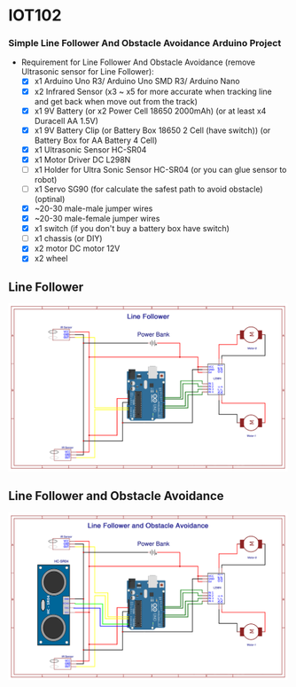 # IOT102
### Simple Line Follower And Obstacle Avoidance Arduino Project
* Requirement for Line Follower And Obstacle Avoidance (remove Ultrasonic sensor for Line Follower):  
	- [x] x1 Arduino Uno R3/ Arduino Uno SMD R3/ Arduino Nano  
	- [x] x2 Infrared Sensor (x3 ~ x5 for more accurate when tracking line and get back when move out from the track)  
	- [x] x1 9V Battery (or x2 Power Cell 18650 2000mAh) (or at least x4 Duracell AA 1.5V)  
	- [x] x1 9V Battery Clip (or Battery Box 18650 2 Cell (have switch))  (or Battery Box for AA Battery 4 Cell)  
	- [x] x1 Ultrasonic Sensor HC-SR04  
	- [x] x1 Motor Driver DC L298N  
	- [ ] x1 Holder for Ultra Sonic Sensor HC-SR04 (or you can glue sensor to robot)  
	- [ ] x1 Servo SG90 (for calculate the safest path to avoid obstacle) (optinal)  
	- [x] ~20-30 male-male jumper wires  
	- [x] ~20-30 male-female jumper wires  
	- [x] x1 switch (if you don't buy a battery box have switch)  
	- [ ] x1 chassis (or DIY)  
	- [x] x2 motor DC motor 12V  
	- [x] x2 wheel  
## Line Follower
![Line Follower](https://github.com/ndungx/Line-Follower-And-Obstacle-Avoidance/blob/main/Line%20Follower.png)
## Line Follower and Obstacle Avoidance
![Line Follower](https://github.com/ndungx/Line-Follower-And-Obstacle-Avoidance/blob/main/Line%20Follower%20And%20hc%20sr04.png)
